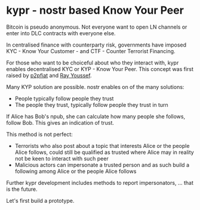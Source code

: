 # kypr - nostr based Know Your Peer

Bitcoin is pseudo anonymous.  Not everyone want to open LN channels or enter into DLC contracts with everyone else.  

In centralised finance with counterparty risk, governments have imposed KYC - Know Your Customer - and CTF - Counter Terrorist Financing.  

For those who want to be choiceful about who they interact with, kypr enables decentralised KYC or KYP - Know Your Peer.  This concept was first raised by [p2pfiat](https://habla.news/u/p2p@getalby.com/93397547.policy-and-the-p2p-digital-value) and [Ray Youssef](https://x.com/ray_noOnes/status/1788077854732722414). 

Many KYP solution are possible. nostr enables on of the many solutions:
- People typically follow people they trust
- The people they trust, typically follow people they trust in turn

If Alice has Bob's npub, she can calculate how many people she follows, follow Bob. This gives an indication of trust. 

This method is not perfect:
- Terrorists who also post about a topic that interests Alice or the people Alice follows, could still be qualified as trusted where Alice may in reality not be keen to interact with such peer
- Malicious actors can impersonate a trusted person and as such build a following among Alice or the people Alice follows

Further kypr development includes methods to report impersonators, ... that is the future.

Let's first build a prototype.
